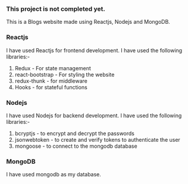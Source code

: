 ### This project is not completed yet.

This is a Blogs website made using Reactjs, Nodejs and MongoDB.

### Reactjs
I have used Reactjs for frontend development. I have used the following libraries:-

1. Redux -  For state management
2. react-bootstrap - For styling the website
3. redux-thunk - for middleware
4. Hooks - for stateful functions

### Nodejs
I have used Nodejs for backend development. I have used the following libraries:- 

1. bcryptjs - to encrypt and decrypt the passwords
2. jsonwebtoken - to create and verify tokens to authenticate the user
3. mongoose - to connect to the mongodb database

### MongoDB
I have used mongodb as my database.
